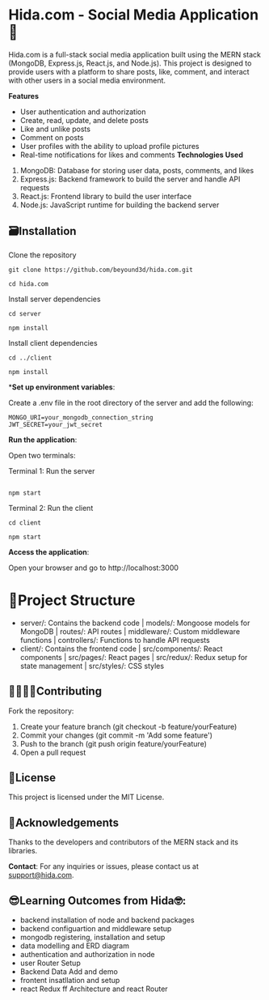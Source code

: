 # Hida.com - Social Media Application📲
Hida.com is a full-stack social media application built using the MERN stack (MongoDB, Express.js, React.js, and Node.js). This project is designed to provide users with a platform to share posts, like, comment, and interact with other users in a social media environment.

**Features**
- User authentication and authorization
- Create, read, update, and delete posts
- Like and unlike posts
- Comment on posts
- User profiles with the ability to upload profile pictures
- Real-time notifications for likes and comments
**Technologies Used**
1. MongoDB: Database for storing user data, posts, comments, and likes
2. Express.js: Backend framework to build the server and handle API requests
3. React.js: Frontend library to build the user interface
4. Node.js: JavaScript runtime for building the backend server


## 🗃️Installation
Clone the repository


```
git clone https://github.com/beyound3d/hida.com.git
```

```
cd hida.com
```

Install server dependencies

```
cd server
```

```
npm install
```

Install client dependencies

```
cd ../client
```

```
npm install
```

***Set up environment variables**:

Create a .env file in the root directory of the server and add the following:

```
MONGO_URI=your_mongodb_connection_string
JWT_SECRET=your_jwt_secret
```


**Run the application**:

Open two terminals:

Terminal 1: Run the server

```cd server
```

```
npm start
```


Terminal 2: Run the client

```
cd client
```

```
npm start
```


**Access the application**:

Open your browser and go to http://localhost:3000

# 📂Project Structure
- server/: Contains the backend code
 |  models/: Mongoose models for MongoDB
 |  routes/: API routes
 |  middleware/: Custom middleware functions
 |  controllers/: Functions to handle API requests
- client/: Contains the frontend code
 |  src/components/: React components
 |  src/pages/: React pages
 |  src/redux/: Redux setup for state management
 |  src/styles/: CSS styles

## 🫱🏽‍🫲🏻Contributing
Fork the repository:
1. Create your feature branch (git checkout -b feature/yourFeature)
2. Commit your changes (git commit -m 'Add some feature')
3. Push to the branch (git push origin feature/yourFeature)
4. Open a pull request

## 📑License
This project is licensed under the MIT License.

## 💫Acknowledgements
Thanks to the developers and contributors of the MERN stack and its libraries.

**Contact**:
For any inquiries or issues, please contact us at support@hida.com.

## 😎Learning Outcomes from Hida🤓:
 - backend installation of node and backend packages
 - backend configuartion and middleware setup
 - mongodb registering, installation and setup
 - data modelling and ERD diagram
 - authentication and authorization in node
 - user Router Setup
 - Backend Data Add and demo
 - frontent insatllation and setup
 - react Redux ff Architecture and react Router
